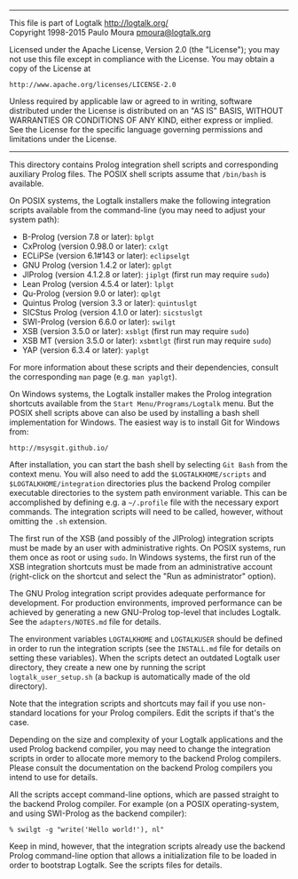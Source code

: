 ________________________________________________________________________

This file is part of Logtalk <http://logtalk.org/>  
Copyright 1998-2015 Paulo Moura <pmoura@logtalk.org>

Licensed under the Apache License, Version 2.0 (the "License");
you may not use this file except in compliance with the License.
You may obtain a copy of the License at

    http://www.apache.org/licenses/LICENSE-2.0

Unless required by applicable law or agreed to in writing, software
distributed under the License is distributed on an "AS IS" BASIS,
WITHOUT WARRANTIES OR CONDITIONS OF ANY KIND, either express or implied.
See the License for the specific language governing permissions and
limitations under the License.
________________________________________________________________________


This directory contains Prolog integration shell scripts and corresponding
auxiliary Prolog files. The POSIX shell scripts assume that `/bin/bash` is
available.

On POSIX systems, the Logtalk installers make the following integration 
scripts available from the command-line (you may need to adjust your 
system path):

* B-Prolog (version 7.8 or later):         `bplgt`
* CxProlog (version 0.98.0 or later):      `cxlgt`
* ECLiPSe (version 6.1#143 or later):      `eclipselgt`
* GNU Prolog (version 1.4.2 or later):     `gplgt`
* JIProlog (version 4.1.2.8 or later):     `jiplgt`     (first run may require `sudo`)
* Lean Prolog (version 4.5.4 or later):    `lplgt`
* Qu-Prolog (version 9.0 or later):        `qplgt`
* Quintus Prolog (version 3.3 or later):   `quintuslgt`
* SICStus Prolog (version 4.1.0 or later): `sicstuslgt`
* SWI-Prolog (version 6.6.0 or later):     `swilgt`
* XSB (version 3.5.0 or later):            `xsblgt`     (first run may require `sudo`)
* XSB MT (version 3.5.0 or later):         `xsbmtlgt`   (first run may require `sudo`)
* YAP (version 6.3.4 or later):            `yaplgt`

For more information about these scripts and their dependencies, consult
the corresponding `man` page (e.g. `man yaplgt`).

On Windows systems, the Logtalk installer makes the Prolog integration 
shortcuts available from the `Start Menu/Programs/Logtalk` menu. But
the POSIX shell scripts above can also be used by installing a bash
shell implementation for Windows. The easiest way is to install Git for
Windows from:

	http://msysgit.github.io/

After installation, you can start the bash shell by selecting `Git Bash`
from the context menu. You will also need to add the `$LOGTALKHOME/scripts`
and `$LOGTALKHOME/integration` directories plus the backend Prolog compiler
executable directories to the system path environment variable. This can be
accomplished by defining e.g. a `~/.profile` file with the necessary export
commands. The integration scripts will need to be called, however, without
omitting the `.sh` extension.

The first run of the XSB (and possibly of the JIProlog) integration scripts
must be made by an user with administrative rights. On POSIX systems, run
them once as root or using `sudo`. In Windows systems, the first run of the
XSB integration shortcuts must be made from an administrative account
(right-click on the shortcut and select the "Run as administrator" option).

The GNU Prolog integration script provides adequate performance for 
development. For production environments, improved performance can be 
achieved by generating a new GNU-Prolog top-level that includes Logtalk.
See the `adapters/NOTES.md` file for details.

The environment variables `LOGTALKHOME` and `LOGTALKUSER` should be defined 
in order to run the integration scripts (see the `INSTALL.md` file for 
details on setting these variables). When the scripts detect an outdated 
Logtalk user directory, they create a new one by running the script
`logtalk_user_setup.sh` (a backup is automatically made of the old
directory).

Note that the integration scripts and shortcuts may fail if you use non-
standard locations for your Prolog compilers. Edit the scripts if that's
the case.

Depending on the size and complexity of your Logtalk applications and the
used Prolog backend compiler, you may need to change the integration scripts
in order to allocate more memory to the backend Prolog compilers. Please
consult the documentation on the backend Prolog compilers you intend to use
for details.

All the scripts accept command-line options, which are passed straight to 
the backend Prolog compiler. For example (on a POSIX operating-system, and
using SWI-Prolog as the backend compiler):

	% swilgt -g "write('Hello world!'), nl"

Keep in mind, however, that the integration scripts already use the backend 
Prolog command-line option that allows a initialization file to be loaded in
order to bootstrap Logtalk. See the scripts files for details.
